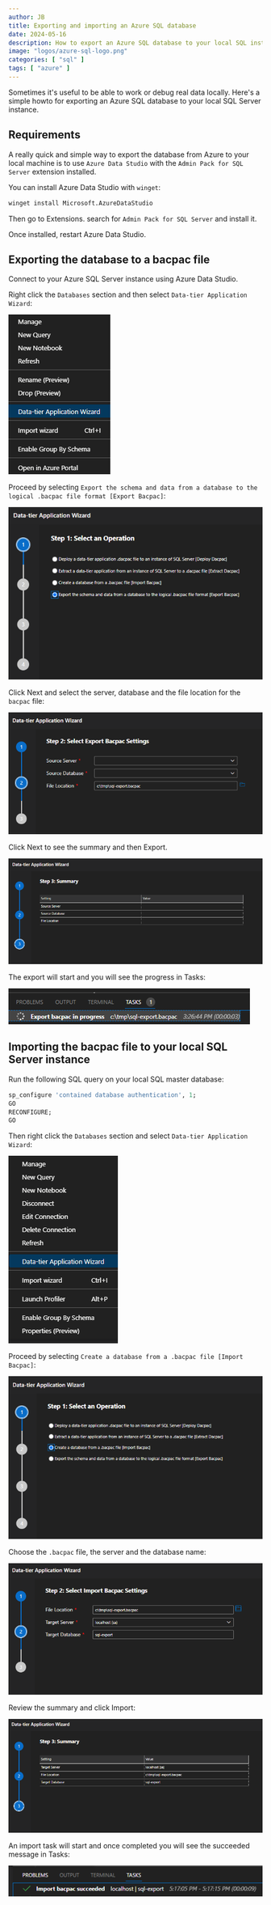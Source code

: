 ```yaml
---
author: JB
title: Exporting and importing an Azure SQL database
date: 2024-05-16
description: How to export an Azure SQL database to your local SQL instance
image: "logos/azure-sql-logo.png"
categories: [ "sql" ]
tags: [ "azure" ]
---
```


Sometimes it's useful to be able to work or debug real data locally. Here's a simple howto for exporting an Azure SQL database to your local SQL Server instance.

## Requirements

A really quick and simple way to export the database from Azure to your local machine is to use `Azure Data Studio` with the `Admin Pack for SQL Server` extension installed.

You can install Azure Data Studio with `winget`:

```bash
winget install Microsoft.AzureDataStudio
```

Then go to Extensions. search for `Admin Pack for SQL Server` and install it.

Once installed, restart Azure Data Studio.

## Exporting the database to a bacpac file

Connect to your Azure SQL Server instance using Azure Data Studio.

Right click the `Databases` section and then select `Data-tier Application Wizard`:

![Data-tier Application Wizard](data-tier-app-wiz.png)

Proceed by selecting `Export the schema and data from a database to the logical .bacpac file format [Export Bacpac]`:

![Data-tier Application Wizard Step 01](data-tier-wiz-step-01.png)

Click Next and select the server, database and the file location for the `bacpac` file:

![Data-tier Application Wizard Step 02](data-tier-wiz-step-02.png)

Click Next to see the summary and then Export.

![Data-tier Application Wizard Step 03](data-tier-wiz-step-03.png)

The export will start and you will see the progress in Tasks:

![Data-tier Application Wizard In Progress](data-tier-app-wiz-export-in-progress.png)

## Importing the bacpac file to your local SQL Server instance

Run the following SQL query on your local SQL master database:

```sql
sp_configure 'contained database authentication', 1; 
GO  
RECONFIGURE;
GO
```

Then right click the `Databases` section and select `Data-tier Application Wizard`:

![Data-tier Application Wizard Local](data-tier-app-wiz-local.png)

Proceed by selecting `Create a database from a .bacpac file [Import Bacpac]`:

![Data-tier Application Wizard Import Step 01](data-tier-wiz-import-step-01.png)

Choose the `.bacpac` file, the server and the database name:

![Data-tier Application Wizard Import Step 02](data-tier-wiz-import-step-02.png)

Review the summary and click Import:

![Data-tier Application Wizard Import Step 03](data-tier-wiz-import-step-03.png)

An import task will start and once completed you will see the succeeded message in Tasks:

![Data-tier Application Wizard Import Succeeded](data-tier-app-wiz-import-succeeded.png)